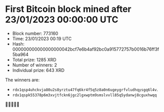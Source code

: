 # First Bitcoin block mined after 23/01/2023 00:00:00 UTC

* Block number: 773160
* Time: 23/01/2023 00:19 UTC
* Hash: 000000000000000000042bcf7e6b4af92bc0a915772757b0016b76ff3f5ba964
* Total prize: 1285 XRD
* Number of winners: 2
* Individual prize: 643 XRD

The winners are:
* `rdx1qsp4uhckvja80u2s8yrztu47fq6kr4f5q5z8a0n6ugeygrfvludhqysgq6l4v`.
* `rdx1qspk55378p6m3xvjtfckn6jgc2lgxwptm9smslvvll85q5ydanwj8cguxhwqq`

🙏🙏🙏🙏🙏